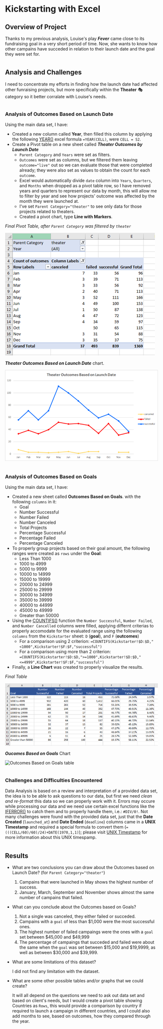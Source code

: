 # Kickstarting with Excel

## Overview of Project
Thanks to my previous analysis, Louise's play ***Fever*** came close to its fundraising goal in a very short period of time. Now, she wants to know how other campains have succeded in relation to their launch date and the goal they were set for.
#
## Analysis and Challenges
I need to concentrate my efforts in finding how the launch date had affected other funraising projects, but more specifically within the __Theater__ :performing_arts: category so it better corralate with Louise's needs.
#
### Analysis of Outcomes Based on Launch Date
Using the main data set, I have:
- Created a new column called __Year__, then filled this column by applying the following [YEAR()](https://support.microsoft.com/en-us/office/year-function-c64f017a-1354-490d-981f-578e8ec8d3b9) excel formula `=YEAR(CELL)`, were `CELL = S2`.
- Create a Pivot table on a new sheet called ***Theater Outcomes by Launch Date***
    - `Parent Category` and `Years` were set as filters.
    - `Outcomes` were set as columns, but we filtered them leaving `outcome="live"` out so we can evaluate those that were completed already; they were also set as values to obtain the count for each `outcome`.
    - Excel would automatically divide `date` column into `Years`, `Quarters`, and `Months` when dropped as a pivot table row, so I have removed years and quarters to represent our data by month, this will allow me to filter by year and see how projects' outcome was affected by the month they were launched at.
    - I've set `Parent Category="theater"` to see only data for those projects related to theaters.
    - Created a pivot chart, type __Line with Markers__.

*Final Pivot Table, after `Parent Category` was filtered by `theater`*

![The Pivot Table looks like this](/Resources/PivotTable.png)

***Theater Outcomes Based on Launch Date*** chart.

![Theater Outcomes Based on Launch Date Chart](/Resources/Theater_Outcomes_vs_Launch.png)
#
### Analysis of Outcomes Based on Goals
Using the main data set, I have:
- Created a new sheet called __Outcomes Based on Goals__. with the following `columns` in it:
    - Goal
    - Number Successful
    - Number Failed
    - Number Canceled
    - Total Projects
    - Percentage Successful
    - Percentage Failed
    - Percentage Canceled
- To properly group projects based on their goal amount, the following ranges were created as `rows` under the __Goal__:
    - Less Than 1000
    - 1000 to 4999
    - 5000 to 9999
    - 10000 to 14999
    - 15000 to 19999
    - 20000 to 24999
    - 25000 to 29999
    - 30000 to 34999
    - 35000 to 39999
    - 40000 to 44999
    - 45000 to 49999
    - Greater than 50000
- Using the [COUNTIFS()](https://support.microsoft.com/en-us/office/countifs-function-dda3dc6e-f74e-4aee-88bc-aa8c2a866842) function the `Number Successful`, `Number Failed`, and `Number Cancelled` columns were filled, applying differnt criterias to properly accomodate for the evaluated range using the following `columns` from the `Kickstarter` sheet: `D` (__goal__), and `F` (__outcomes__)
    - For a comparison using 2 criterion: `=COUNTIFS(Kickstarter!$D:$D,"<1000",Kickstarter!$F:$F,"successful")`
    - For a comparison using more than 2 criterion: `=COUNTIFS(Kickstarter!$D:$D,">=1000",Kickstarter!$D:$D,"<=4999",Kickstarter!$F:$F,"successful")`
- Finally, a __Line Chart__ was created to properly visualize the results.

*Final Table*

![Outcomes Based on Goals table](/Resources/Outcomes_Based_on_Goals_table.png)


***Oucomes Based on Goals*** Chart

![Outcomes Based on Goals table]()

#
### Challenges and Difficulties Encountered
Data Analysis is based on a review and interpretation of a provided data set, the idea is to be able to ask questions to our data, but first we need *clean and re-format* this data so we can properly work with it. Errors may occure while processing our data and we need use certain excel functions like the [IFERROR()](https://support.microsoft.com/en-us/office/iferror-function-c526fd07-caeb-47b8-8bb6-63f3e417f611) to catch them and to properly handle them, i.e.: `#DIV/0!`. Not many challenges were found with the provided data set, just that the __Date Created__ (`launched_at`) and __Date Ended__ (`deadline`) columns came in a __UNIX Timestamp__ and required a special formula to convert them (`=(((CELL/60)/60)/24)+DATE(1970,1,1)`); please visit [UNIX Timestamp](https://www.unixtimestamp.com/) for more information about this UNIX timespamp.
#
## Results

- What are two conclusions you can draw about the Outcomes based on Launch Date? (for `Parent Category="theater"`)

    1. Campains that were launched in May shows the highest number of success.
    2. January, March, September and November shows almost the same number of campains that failed.

- What can you conclude about the Outcomes based on Goals?

    1. Not a single was canceled, they either failed or succeded.
    2. Campains with a `goal` of less than $1,000 were the most successful ones.
    3. The highest number of failed campaings were the ones with a `goal` set between $45,000 and $49,999
    4. The percentage of campaings that succeded and failed were about the same when the `goal` was set between $15,000 and $19,9999, as well as between $30,000 and $39,999.

- What are some limitations of this dataset?

    I did not find any limitation with the dataset.

- What are some other possible tables and/or graphs that we could create?

    It will all depend on the questions we need to ask out data set and based on client's needs, but I would create a pivot table showing Countries as `Rows`, this would provide a comparison by country if required to launch a campaign in different countries, and I could also add months to see, based on outcomes, how they compared through the year.

